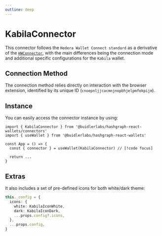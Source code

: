 ```yaml
---
outline: deep
---
```


# KabilaConnector

This connector follows the `Hedera Wallet Connect standard` as a derivative of the [`HWConnector`](/connectors/built-in/hwc-connector), with the main differences being the connection mode and additional specific configurations for the `Kabila` wallet.

## Connection Method

The connection method relies directly on interaction with the browser extension, identified by its unique ID (`cnoepnljjcacmnjnopbhjelpmfokpijm`).

## Instance

You can easily access the connector instance by using:

```tsx
import { KabilaConnector } from '@buidlerlabs/hashgraph-react-wallets/connectors'
import { useWallet } from '@buidlerlabs/hashgraph-react-wallets'

const App = () => {
  const { connector } = useWallet(KabilaConnector) // [!code focus]

  return ...
}
```

## Extras

It also includes a set of pre-defined icons for both white/dark theme:

```ts
this._config = {
  icons: {
    white: KabilaIconWhite,
    dark: KabilaIconDark,
    ...props.config?.icons,
  },
  ...props.config,
}
```
